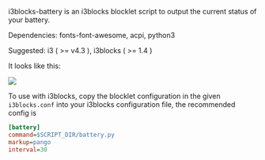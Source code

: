 i3blocks-battery is an i3blocks blocklet script to output the current status of your battery.

Dependencies: fonts-font-awesome, acpi, python3

Suggested: i3 ( >= v4.3 ), i3blocks ( >= 1.4 )

It looks like this:

![](https://raw.githubusercontent.com/kb100/i3blocks-battery/master/images/1.png)

To use with i3blocks, copy the blocklet configuration in the given `i3blocks.conf` into your i3blocks configuration file, the recommended config is

```INI
[battery]
command=$SCRIPT_DIR/battery.py
markup=pango
interval=30
```
